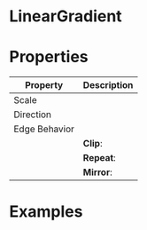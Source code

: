 # LinearGradient


# Properties


| Property | Description| 
| -------- | -----------|
| Scale |  |
| Direction |  |
| Edge Behavior |  |
| | **Clip**: <desc> |
| | **Repeat**: <desc> |
| | **Mirror**: <desc> |




# Examples
